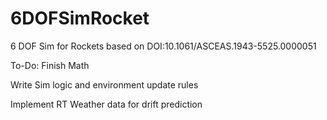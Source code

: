 # 6DOFSimRocket
6 DOF Sim for Rockets based on DOI:10.1061/ASCEAS.1943-5525.0000051


To-Do:
Finish Math

Write Sim logic and environment update rules

Implement RT Weather data for drift prediction

